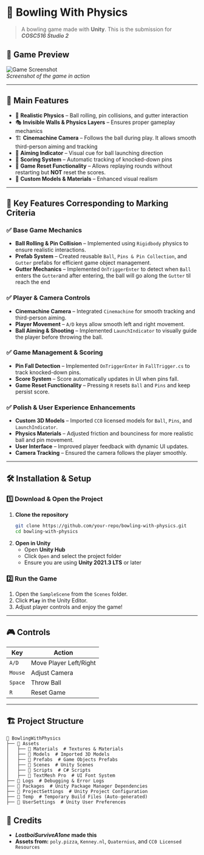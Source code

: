 # 🎳 Bowling With Physics

> A bowling game made with **Unity**. This is the submission for _**COSC516 Studio 2**_

## 📸 Game Preview
![Game Screenshot](https://your-image-link.com)  
_Screenshot of the game in action_

---

## 🎯 Main Features
- 🏀 **Realistic Physics** – Ball rolling, pin collisions, and gutter interaction
- 🎭 **Invisible Walls & Physics Layers** – Ensures proper gameplay mechanics
- 🏗 **Cinemachine Camera** – Follows the ball during play. It allows smooth third-person aiming and tracking
- 🎯 **Aiming Indicator** – Visual cue for ball launching direction
- 🎳 **Scoring System** – Automatic tracking of knocked-down pins
- 🔄 **Game Reset Functionality** – Allows replaying rounds without restarting but **NOT** reset the scores.
- 🌟 **Custom Models & Materials** – Enhanced visual realism
---

## 📌 Key Features Corresponding to Marking Criteria
### ✅ **Base Game Mechanics**
- **Ball Rolling & Pin Collision** – Implemented using `Rigidbody` physics to ensure realistic interactions.
- **Prefab System** – Created reusable `Ball`, `Pins & Pin Collection`, and `Gutter` prefabs for efficient game object management.
- **Gutter Mechanics** – Implemented `OnTriggerEnter` to detect when `Ball` enters the `Gutter`and after entering, the ball will go along the `Gutter` til reach the end

### ✅ **Player & Camera Controls**
- **Cinemachine Camera** – Integrated `Cinemachine` for smooth tracking and third-person aiming.
- **Player Movement** – `A/D` keys allow smooth left and right movement.
- **Ball Aiming & Shooting** – Implemented `LaunchIndicator` to visually guide the player before throwing the ball.

### ✅ **Game Management & Scoring**
- **Pin Fall Detection** – Implemented `OnTriggerEnter` in `FallTrigger.cs` to track knocked-down pins.
- **Score System** – Score automatically updates in UI when pins fall.
- **Game Reset Functionality** – Pressing `R` resets `Ball` and `Pins` and keep persist score.

### ✅ **Polish & User Experience Enhancements**
- **Custom 3D Models** – Imported `CC0` licensed models for `Ball`, `Pins`, and `LaunchIndicator`.
- **Physics Materials** – Adjusted friction and bounciness for more realistic ball and pin movement.
- **User Interface** – Improved player feedback with dynamic UI updates.
- **Camera Tracking** – Ensured the camera follows the player smoothly.

---

## 🛠 Installation & Setup
### **1️⃣ Download & Open the Project**
1. **Clone the repository**
   ```bash
   git clone https://github.com/your-repo/bowling-with-physics.git
   cd bowling-with-physics
   ```
2. **Open in Unity**
   - Open **Unity Hub**
   - Click `Open` and select the project folder
   - Ensure you are using **Unity 2021.3 LTS** or later

### **2️⃣ Run the Game**
1. Open the `SampleScene` from the `Scenes` folder.
2. Click **`Play`** in the Unity Editor.
3. Adjust player controls and enjoy the game!
---

## 🎮 Controls
| Key | Action |
|------|---------|
| `A/D` | Move Player Left/Right |
| `Mouse` | Adjust Camera |
| `Space` | Throw Ball |
| `R` | Reset Game |

---

## 🏗 Project Structure
```
📂 BowlingWithPhysics
├── 📂 Assets
│   ├── 📂 Materials  # Textures & Materials
│   ├── 📂 Models  # Imported 3D Models
│   ├── 📂 Prefabs  # Game Objects Prefabs
│   ├── 📂 Scenes  # Unity Scenes
│   ├── 📂 Scripts  # C# Scripts
│   ├── 📂 TextMesh Pro  # UI Font System
├── 📂 Logs  # Debugging & Error Logs
├── 📂 Packages  # Unity Package Manager Dependencies
├── 📂 ProjectSettings  # Unity Project Configuration
├── 📂 Temp  # Temporary Build Files (Auto-generated)
├── 📂 UserSettings  # Unity User Preferences
```


## 🙌 Credits
- **_LostboiSurviveA1one_ made this** 
- **Assets from:** `poly.pizza`, `Kenney.nl`, `Quaternius`, and `CC0 Licensed Resources`
```
